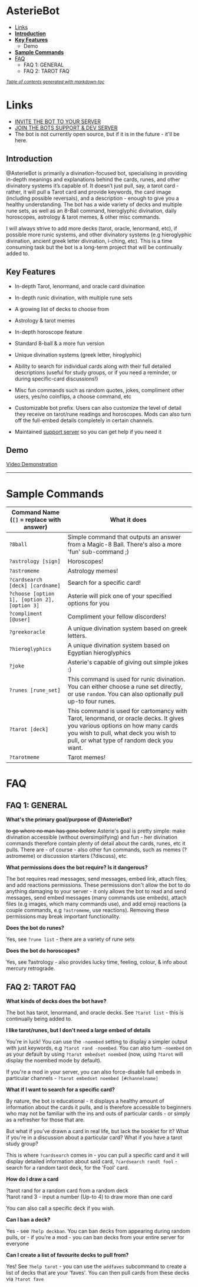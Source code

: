 # AsterieBot

- [Links](#links)
- [**Introduction**](#introduction)
- [**Key Features**](#key-features)
  * Demo
- [**Sample Commands**](#sample-commands)
- [FAQ](#faq)
  * FAQ 1: GENERAL
  * FAQ 2: TAROT FAQ

<small><i><a href='http://ecotrust-canada.github.io/markdown-toc/'>Table of contents generated with markdown-toc</a></i></small>


# Links

* [INVITE THE BOT TO YOUR SERVER](https://discord.com/api/oauth2/authorize?client_id=795063486988156958&permissions=2147609664&scope=bot)
* [JOIN THE BOTS SUPPORT & DEV SERVER](https://discord.gg/hq8VPdjFPb)
* The bot is not currently open source, but if it is in the future - it'll be here.

## **Introduction**

@AsterieBot is primarily a divination-focused bot, specialising in providing in-depth meanings and explanations behind the cards, runes, and other divinatory systems it’s capable of. It doesn’t just pull, say, a tarot card - rather, it will pull a Tarot card and provide keywords, the card image (including possible reversals), and a description - enough to give you a healthy understanding. The bot has a wide variety of decks and multiple rune sets, as well as an 8-Ball command, hieroglyphic divination, daily horoscopes, astrology & tarot memes, & other misc commands.

I will always strive to add more decks (tarot, oracle, lenormand, etc), if possible more runic systems, and other divinatory systems (e.g hieroglyphic divination, ancient greek letter divination, i-ching, etc). This is a time consuming task but the bot is a long-term project that will be continually added to.

## **Key Features**

* In-depth Tarot, lenormand, and oracle card divination
* In-depth runic divination, with multiple rune sets
* A growing list of decks to choose from
* Astrology & tarot memes
* In-depth horoscope feature
* Standard 8-ball & a more fun version
* Unique divination systems (greek letter, hiroglyphic)
* Ability to search for individual cards along with their full detailed descriptions (useful for study groups, or if you need a reminder, or during specific-card discussions!)
* Misc fun commands such as random quotes, jokes, compliment other users, yes/no coinflips, a choose command, etc


* Customizable bot prefix. Users can also customize the level of detail they receive on tarot/rune readings and horoscopes. Mods can also turn off the full-embed details completely in certain channels.
* Maintained [support server](https://discord.gg/hq8VPdjFPb) so you can get help if you need it


## **Demo**

[Video Demonstration](https://vimeo.com/537121128)

---
# **Sample Commands**

Command Name (`[]` = replace with answer) | What it does
-----------------------------------------|------------
`?8ball` | Simple command that outputs an answer from a Magic-8 Ball. There's also a more 'fun' sub-command ;)
`?astrology [sign]` | Horoscopes!
`?astromeme` | Astrology memes!
`?cardsearch [deck] [cardname]` | Search for a specific card!
`?choose [option 1], [option 2], [option 3]` | Asterie will pick one of your specified options for you
`?compliment [@user]` | Compliment your fellow discorders!
`?greekoracle` | A unique divination system based on greek letters.
`?hieroglyphics` | A unique divination system based on Egyptian hieroglyphics
`?joke` | Asterie's capable of giving out simple jokes :)
`?runes [rune_set]` | This command is used for runic divination. You can either choose a rune set directly, or use `random`. You can also optionally pull up-to four runes.
`?tarot [deck]` | This command is used for cartomancy with Tarot, lenormand, or oracle decks. It gives you various options on how many cards you wish to pull, what deck you wish to pull, or what type of random deck you want.
`?tarotmeme` | Tarot memes!

# FAQ

## FAQ 1: GENERAL

**What's the primary goal/purpose of @AsterieBot?**

~~to go where no man has gone before~~ Asterie's goal is pretty simple: make divination accessible (without oversimplifying) and fun  - her divination commands therefore contain plenty of detail about the cards, runes, etc it pulls. There are - of course - also other fun commands, such as memes (?astromeme) or discussion starters (?discuss), etc.

**What permissions does the bot require? Is it dangerous?**

The bot requires read messages, send messages, embed link, attach files, and add reactions permissions. These permissions don't allow the bot to do anything damaging to your server - it only allows the bot to read and send messages, send embed messages (many commands use embeds), attach files (e.g images, which many commands use), and add emoji reactions (a couple commands, e.g `?astromeme`, use reactions). Removing these permissions may break important functionality.

**Does the bot do runes?**

Yes, see `?rune list` - there are a variety of rune sets

**Does the bot do horoscopes?**

Yes, see ?astrology - also provides lucky time, feeling, colour, & info about mercury retrograde.

## FAQ 2: TAROT FAQ

**What kinds of decks does the bot have?**

The bot has tarot, lenormand, and oracle decks. See `?tarot list` - this is continually being added to.

**I like tarot/runes, but I don't need a large embed of details**

You're in luck!  You can use the `-noembed` setting to display a simpler output with just keywords, e.g `?tarot rand -noembed`. You can also turn `-noembed` on as your default by using `?tarot embedset noembed` (now, using `?tarot` will display the noembed mode by default).

If you're a mod in your server, you can also force-disable full embeds in particular channels - `?tarot embedset noembed [#channelname]`

**What if I want to search for a specific card?**

By nature, the bot is educational  - it displays a healthy amount of information about the cards it pulls, and is therefore accessible to beginners who may not be familiar with the ins and outs of particular cards - or simply as a refresher for those that are.

But what if you've drawn a card in real life, but lack the booklet for it? What if you're in a discussion about a particular card? What if you have a tarot study group?

This is where `?cardsearch` comes in - you can pull a specific card and it will display detailed information about said card, `?cardsearch randt fool` - search for a random tarot deck, for the 'Fool' card.

**How do I draw a card**

?tarot rand for a random card from a random deck  
?tarot rand 3 - input a number (Up-to 4) to draw more than one card

You can also call a specific deck if you wish.

**Can I ban a deck?**

Yes - see `?help deckban`. You can ban decks from appearing during random pulls, or - if you're a mod - you can ban decks from your entire server for everyone

**Can I create a list of favourite decks to pull from?**

Yes! See `?help tarot` - you can use the `addfaves` subcommand to create a list of decks that are your 'faves'. You can then pull cards from these decks via `?tarot fave`
